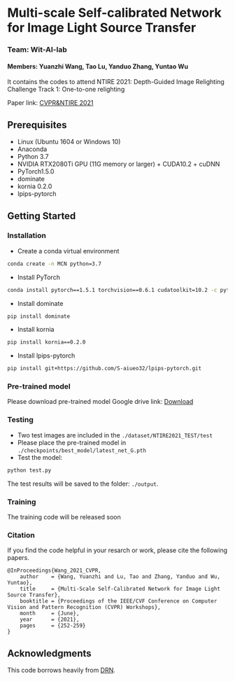 # Multi-scale Self-calibrated Network for Image Light Source Transfer
### Team: Wit-AI-lab 
#### Members: Yuanzhi Wang, Tao Lu, Yanduo Zhang, Yuntao Wu

It contains the codes to attend NTIRE 2021: Depth-Guided Image Relighting Challenge Track 1: One-to-one relighting

Paper link: [CVPR&NTIRE 2021](https://openaccess.thecvf.com/content/CVPR2021W/NTIRE/html/Wang_Multi-Scale_Self-Calibrated_Network_for_Image_Light_Source_Transfer_CVPRW_2021_paper.html)

## Prerequisites
- Linux (Ubuntu 1604 or Windows 10)
- Anaconda
- Python 3.7
- NVIDIA RTX2080Ti GPU (11G memory or larger) + CUDA10.2 + cuDNN
- PyTorch1.5.0 
- dominate
- kornia 0.2.0
- lpips-pytorch

## Getting Started
### Installation
- Create a conda virtual environment
```bash
conda create -n MCN python=3.7
```
- Install PyTorch
```bash
conda install pytorch==1.5.1 torchvision==0.6.1 cudatoolkit=10.2 -c pytorch
```
- Install dominate
```bash
pip install dominate
```
- Install kornia
```bash
pip install kornia==0.2.0
```
- Install lpips-pytorch
```bash 
pip install git+https://github.com/S-aiueo32/lpips-pytorch.git
```
### Pre-trained model
Please download pre-trained model
Google drive link: [Download](https://drive.google.com/file/d/1PFD_uidOlqg5xqD9Wsz3RWX8Z4CmwT3s/view?usp=sharing)

### Testing
- Two test images are included in the `./dataset/NTIRE2021_TEST/test`
- Please place the pre-trained model in `./checkpoints/best_model/latest_net_G.pth`
- Test the model:
```bash
python test.py
```
The test results will be saved to the folder: `./output`.

### Training
The training code will be released soon

### Citation
If you find the code helpful in your resarch or work, please cite the following papers.
```
@InProceedings{Wang_2021_CVPR,
    author    = {Wang, Yuanzhi and Lu, Tao and Zhang, Yanduo and Wu, Yuntao},
    title     = {Multi-Scale Self-Calibrated Network for Image Light Source Transfer},
    booktitle = {Proceedings of the IEEE/CVF Conference on Computer Vision and Pattern Recognition (CVPR) Workshops},
    month     = {June},
    year      = {2021},
    pages     = {252-259}
}
```

## Acknowledgments
This code borrows heavily from [DRN](https://github.com/WangLiwen1994/DeepRelight).
